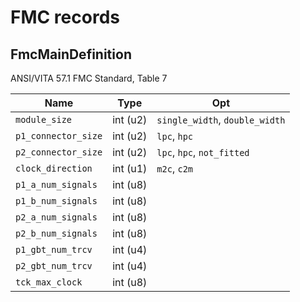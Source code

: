 
# FMC records


## FmcMainDefinition
ANSI/VITA 57.1 FMC Standard, Table 7

|Name                                    |Type                |Opt                           
|----------------------------------------|--------------------|------------------------------|
|`module_size`                           |int (u2)            |`single_width`, `double_width`|
|`p1_connector_size`                     |int (u2)            |`lpc`, `hpc`                  |
|`p2_connector_size`                     |int (u2)            |`lpc`, `hpc`, `not_fitted`    |
|`clock_direction`                       |int (u1)            |`m2c`, `c2m`                  |
|`p1_a_num_signals`                      |int (u8)            |                              |
|`p1_b_num_signals`                      |int (u8)            |                              |
|`p2_a_num_signals`                      |int (u8)            |                              |
|`p2_b_num_signals`                      |int (u8)            |                              |
|`p1_gbt_num_trcv`                       |int (u4)            |                              |
|`p2_gbt_num_trcv`                       |int (u4)            |                              |
|`tck_max_clock`                         |int (u8)            |                              |

<br>

